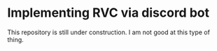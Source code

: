# Implementing RVC via discord bot
This repository is still under construction. I am not good at this type of thing.



